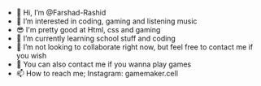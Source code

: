 - 👋 Hi, I’m @Farshad-Rashid
- 👀 I’m interested in coding, gaming and listening music
- 😎 I'm pretty good at Html, css and gaming
- 🌱 I’m currently learning school stuff and coding
- 💞️ I’m not looking to collaborate right now, but feel free to contact me if you wish
- 💞️ You can also contact me if you wanna play games
- 📫 How to reach me; Instagram: gamemaker.cell

<!---
Farshad-Rashid/Farshad-Rashid is a ✨ special ✨ repository because its `README.md` (this file) appears on your GitHub profile.
You can click the Preview link to take a look at your changes.
--->
